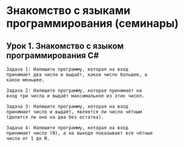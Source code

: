 # Знакомство с языками программирования (семинары)
## Урок 1. Знакомство с языком программирования С#

	Задача 1: Напишите программу, которая на вход
	принимает два числа и выдаёт, какое число большее, а
	какое меньшее.

	Задача 2: Напишите программу, которая принимает на
	вход три числа и выдаёт максимальное из этих чисел.

	Задача 3: Напишите программу, которая на вход
	принимает число и выдаёт, является ли число чётным
	(делится ли оно на два без остатка).

	Задача 4: Напишите программу, которая на вход
	принимает число (N), а на выходе показывает все чётные
	числа от 1 до N.